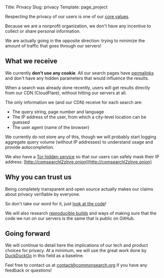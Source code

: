 Title: Privacy
Slug: privacy
Template: page_project

Respecting the privacy of our users is one of our [core values](/values#privacy).

Because we are a nonprofit organization, we don't have any incentive to collect or share personal information.

We are actually going in the opposite direction: trying to minimize the amount of traffic that goes through our servers!

## What we receive

We currently **don't use any cookie**. All our search pages have [permalinks](https://en.wikipedia.org/wiki/Permalink) and don't have any hidden parameters that would influence the results.

When a search was already done recently, users will get results directly from our CDN (CloudFlare), without hitting our servers at all.

The only information we (and our CDN) receive for each search are:

 - The query string, page number and language
 - The IP address of the user, from which a city-level location can be guessed
 - The user agent (name of the browser)

We currently do not store any of this, though we will probably start logging aggregate query volume (without IP addresses) to understand usage and provide autocompletion.

We also have a [Tor hidden service](https://en.wikipedia.org/wiki/Tor_(anonymity_network)#Hidden_services) so that our users can safely mask their IP address: [http://comsearchl2zlnre.onion](http://comsearchl2zlnre.onion)


## Why you can trust us

Being completely transparent and open source actually makes our claims about privacy verifiable by everyone.

So don't take our word for it, just [look at the code](https://github.com/commonsearch)!

We will also research [reproducible builds](https://github.com/commonsearch/cosr-ops/issues/6) and ways of making sure that the code we run on our servers is the same that is public on GitHub.


## Going forward

We will continue to detail here the implications of our tech and product choices for privacy. At a minimum, we will use the great work done by [DuckDuckGo](https://duckduckgo.com/privacy) in this field as a baseline.

Feel free to contact us at [contact@commonsearch.org](mailto:contact@commonsearch.org) if you have any feedback or questions!